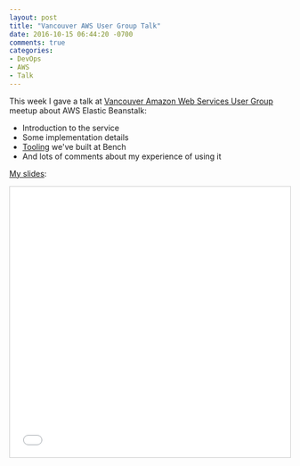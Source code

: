 ```yaml
---
layout: post
title: "Vancouver AWS User Group Talk"
date: 2016-10-15 06:44:20 -0700
comments: true
categories:
- DevOps
- AWS
- Talk
---
```


This week I gave a talk at [Vancouver Amazon Web Services User Group](https://www.meetup.com/Vancouver-Amazon-Web-Services-User-Group/) meetup about AWS Elastic Beanstalk:

- Introduction to the service
- Some implementation details
- [Tooling](https://github.com/BenchLabs/eb-tools) we've built at Bench
- And lots of comments about my experience of using it

[My slides](http://www.slideshare.net/sap1ens/aws-elastic-beanstalk-in-depth):

<iframe src="//www.slideshare.net/slideshow/embed_code/key/qJ367gOdKRM5It" width="595" height="485" frameborder="0" marginwidth="0" marginheight="0" scrolling="no" style="border:1px solid #CCC; border-width:1px; margin-bottom:5px; max-width: 100%;" allowfullscreen> </iframe>